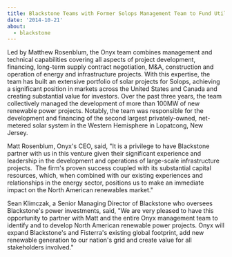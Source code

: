 ```yaml
---
title: Blackstone Teams with Former Solops Management Team to Fund Utility Scale Renewables Development Company
date: '2014-10-21'
about:
  - blackstone
---
```


Led by Matthew Rosenblum, the Onyx team combines management and technical capabilities covering all aspects of project development, financing, long-term supply contract negotiation, M&A, construction and operation of energy and infrastructure projects. With this expertise, the team has built an extensive portfolio of solar projects for Solops, achieving a significant position in markets across the United States and Canada and creating substantial value for investors. Over the past three years, the team collectively managed the development of more than 100MW of new renewable power projects. Notably, the team was responsible for the development and financing of the second largest privately-owned, net-metered solar system in the Western Hemisphere in Lopatcong, New Jersey.

Matt Rosenblum, Onyx's CEO, said, "It is a privilege to have Blackstone partner with us in this venture given their significant experience and leadership in the development and operations of large-scale infrastructure projects.  The firm's proven success coupled with its substantial capital resources, which, when combined with our existing experiences and relationships in the energy sector, positions us to make an immediate impact on the North American renewables market."

Sean Klimczak, a Senior Managing Director of Blackstone who oversees Blackstone's power investments, said, "We are very pleased to have this opportunity to partner with Matt and the entire Onyx management team to identify and to develop North American renewable power projects. Onyx will expand Blackstone's and Fisterra's existing global footprint, add new renewable generation to our nation's grid and create value for all stakeholders involved."
